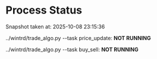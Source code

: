 # Process Status

Snapshot taken at: 2025-10-08 23:15:36

../wintrd/trade_algo.py --task price_update: **NOT RUNNING**

../wintrd/trade_algo.py --task buy_sell: **NOT RUNNING**

